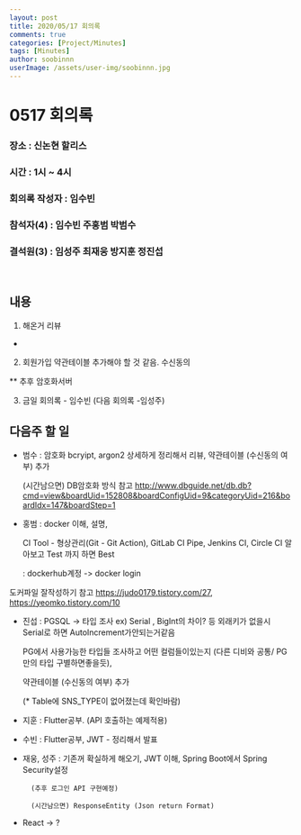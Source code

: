 ```yaml
---
layout: post
title: 2020/05/17 회의록
comments: true
categories: [Project/Minutes]
tags: [Minutes]
author: soobinnn
userImage: /assets/user-img/soobinnn.jpg
---
```



# 0517 회의록

### 장소 : 신논현 할리스

### 시간 : 1시 ~ 4시

### 회의록 작성자 : 임수빈

### 참석자(4) : 임수빈 주홍범 박범수 

### 결석원(3) :  임성주 최재웅 방지훈 정진섭


<br>

## 내용

1. 해온거 리뷰
-

2. 회원가입 약관테이블 추가해야 할 것 같음. 수신동의 

** 추후 암호화서버

3. 금일 회의록 - 임수빈 (다음 회의록 -임성주)



## 다음주 할 일

- 범수 : 암호화 bcryipt, argon2 상세하게 정리해서 리뷰, 약관테이블 (수신동의 여부) 추가

	(시간남으면) DB암호화 방식 참고 http://www.dbguide.net/db.db?cmd=view&boardUid=152808&boardConfigUid=9&categoryUid=216&boardIdx=147&boardStep=1

- 홍범 : docker 이해, 설명, 

	CI Tool - 형상관리(Git - Git Action), GitLab CI Pipe, Jenkins CI, Circle CI 알아보고 Test 까지 하면 Best

	: dockerhub계정 -> docker login 

도커파일 잘작성하기 참고 https://judo0179.tistory.com/27, https://yeomko.tistory.com/10
	

- 진섭 :  PGSQL -> 타입 조사 ex) Serial , BigInt의 차이? 등 외래키가 없을시 Serial로 하면 AutoIncrement가안되는거같음

	PG에서 사용가능한 타입들 조사하고 어떤 컬럼들이있는지 (다른 디비와 공통/ PG만의 타입 구별하면좋을듯),   

	약관테이블 (수신동의 여부) 추가 

	(* Table에 SNS_TYPE이 없어졌는데 확인바람)

- 지훈 : Flutter공부. (API 호출하는 예제적용)

- 수빈 : Flutter공부, JWT - 정리해서 발표 

- 재웅, 성주 : 기존꺼 확실하게 해오기, JWT 이해, Spring Boot에서 Spring Security설정

		(추후 로그인 API 구현예정)

		(시간남으면) ResponseEntity (Json return Format)

* React -> ?

